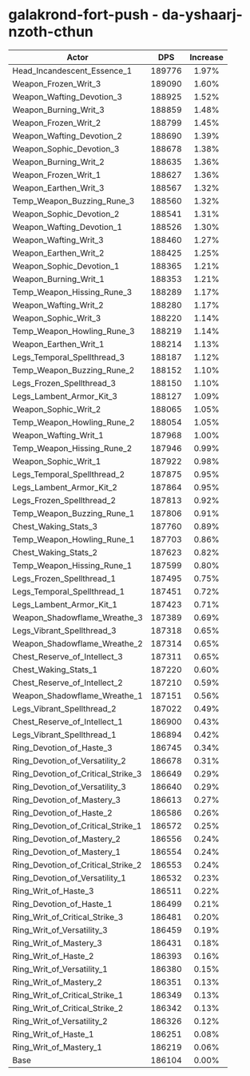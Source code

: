# galakrond-fort-push - da-yshaarj-nzoth-cthun
| Actor | DPS | Increase |
|---|:---:|:---:|
|Head_Incandescent_Essence_1|189776|1.97%|
|Weapon_Frozen_Writ_3|189090|1.60%|
|Weapon_Wafting_Devotion_3|188925|1.52%|
|Weapon_Burning_Writ_3|188859|1.48%|
|Weapon_Frozen_Writ_2|188799|1.45%|
|Weapon_Wafting_Devotion_2|188690|1.39%|
|Weapon_Sophic_Devotion_3|188678|1.38%|
|Weapon_Burning_Writ_2|188635|1.36%|
|Weapon_Frozen_Writ_1|188627|1.36%|
|Weapon_Earthen_Writ_3|188567|1.32%|
|Temp_Weapon_Buzzing_Rune_3|188560|1.32%|
|Weapon_Sophic_Devotion_2|188541|1.31%|
|Weapon_Wafting_Devotion_1|188526|1.30%|
|Weapon_Wafting_Writ_3|188460|1.27%|
|Weapon_Earthen_Writ_2|188425|1.25%|
|Weapon_Sophic_Devotion_1|188365|1.21%|
|Weapon_Burning_Writ_1|188353|1.21%|
|Temp_Weapon_Hissing_Rune_3|188289|1.17%|
|Weapon_Wafting_Writ_2|188280|1.17%|
|Weapon_Sophic_Writ_3|188220|1.14%|
|Temp_Weapon_Howling_Rune_3|188219|1.14%|
|Weapon_Earthen_Writ_1|188214|1.13%|
|Legs_Temporal_Spellthread_3|188187|1.12%|
|Temp_Weapon_Buzzing_Rune_2|188152|1.10%|
|Legs_Frozen_Spellthread_3|188150|1.10%|
|Legs_Lambent_Armor_Kit_3|188127|1.09%|
|Weapon_Sophic_Writ_2|188065|1.05%|
|Temp_Weapon_Howling_Rune_2|188054|1.05%|
|Weapon_Wafting_Writ_1|187968|1.00%|
|Temp_Weapon_Hissing_Rune_2|187946|0.99%|
|Weapon_Sophic_Writ_1|187922|0.98%|
|Legs_Temporal_Spellthread_2|187875|0.95%|
|Legs_Lambent_Armor_Kit_2|187864|0.95%|
|Legs_Frozen_Spellthread_2|187813|0.92%|
|Temp_Weapon_Buzzing_Rune_1|187806|0.91%|
|Chest_Waking_Stats_3|187760|0.89%|
|Temp_Weapon_Howling_Rune_1|187703|0.86%|
|Chest_Waking_Stats_2|187623|0.82%|
|Temp_Weapon_Hissing_Rune_1|187599|0.80%|
|Legs_Frozen_Spellthread_1|187495|0.75%|
|Legs_Temporal_Spellthread_1|187451|0.72%|
|Legs_Lambent_Armor_Kit_1|187423|0.71%|
|Weapon_Shadowflame_Wreathe_3|187389|0.69%|
|Legs_Vibrant_Spellthread_3|187318|0.65%|
|Weapon_Shadowflame_Wreathe_2|187314|0.65%|
|Chest_Reserve_of_Intellect_3|187311|0.65%|
|Chest_Waking_Stats_1|187220|0.60%|
|Chest_Reserve_of_Intellect_2|187210|0.59%|
|Weapon_Shadowflame_Wreathe_1|187151|0.56%|
|Legs_Vibrant_Spellthread_2|187022|0.49%|
|Chest_Reserve_of_Intellect_1|186900|0.43%|
|Legs_Vibrant_Spellthread_1|186894|0.42%|
|Ring_Devotion_of_Haste_3|186745|0.34%|
|Ring_Devotion_of_Versatility_2|186678|0.31%|
|Ring_Devotion_of_Critical_Strike_3|186649|0.29%|
|Ring_Devotion_of_Versatility_3|186640|0.29%|
|Ring_Devotion_of_Mastery_3|186613|0.27%|
|Ring_Devotion_of_Haste_2|186586|0.26%|
|Ring_Devotion_of_Critical_Strike_1|186572|0.25%|
|Ring_Devotion_of_Mastery_2|186556|0.24%|
|Ring_Devotion_of_Mastery_1|186554|0.24%|
|Ring_Devotion_of_Critical_Strike_2|186553|0.24%|
|Ring_Devotion_of_Versatility_1|186532|0.23%|
|Ring_Writ_of_Haste_3|186511|0.22%|
|Ring_Devotion_of_Haste_1|186499|0.21%|
|Ring_Writ_of_Critical_Strike_3|186481|0.20%|
|Ring_Writ_of_Versatility_3|186459|0.19%|
|Ring_Writ_of_Mastery_3|186431|0.18%|
|Ring_Writ_of_Haste_2|186393|0.16%|
|Ring_Writ_of_Versatility_1|186380|0.15%|
|Ring_Writ_of_Mastery_2|186351|0.13%|
|Ring_Writ_of_Critical_Strike_1|186349|0.13%|
|Ring_Writ_of_Critical_Strike_2|186342|0.13%|
|Ring_Writ_of_Versatility_2|186326|0.12%|
|Ring_Writ_of_Haste_1|186251|0.08%|
|Ring_Writ_of_Mastery_1|186219|0.06%|
|Base|186104|0.00%|
